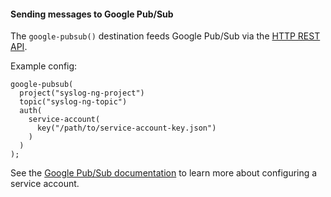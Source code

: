 #### Sending messages to Google Pub/Sub

The `google-pubsub()` destination feeds Google Pub/Sub via the [HTTP REST API](https://cloud.google.com/pubsub/docs/reference/rest/v1/projects.topics/publish).

Example config:
```
google-pubsub(
  project("syslog-ng-project")
  topic("syslog-ng-topic")
  auth(
    service-account(
      key("/path/to/service-account-key.json")
    )
  )
);
```

See the [Google Pub/Sub documentation](https://cloud.google.com/pubsub/docs/building-pubsub-messaging-system) to learn more about configuring a service account.
